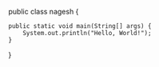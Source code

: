 public class nagesh {

    public static void main(String[] args) {
        System.out.println("Hello, World!");
    }
}
